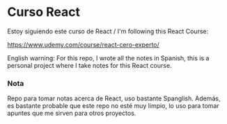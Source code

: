 # Curso React

Estoy siguiendo este curso de React / I'm following this React Course:

https://www.udemy.com/course/react-cero-experto/

English warning: For this repo, I wrote all the notes in Spanish, this is a personal project where I take notes for this React course.


### Nota
Repo para tomar notas acerca de React, uso bastante Spanglish. Además, es bastante probable que este repo no esté muy limpio, lo uso para tomar apuntes que me sirven para otros proyectos.


